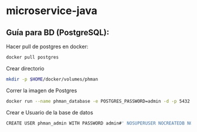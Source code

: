 # microservice-java

## Guía para BD (PostgreSQL):

Hacer pull de postgres en docker:
```sh
docker pull postgres
```

Crear directorio
```sh
mkdir -p $HOME/docker/volumes/phman
```

Correr la imagen de Postgres
```sh
docker run --name phman_database -e POSTGRES_PASSWORD=admin -d -p 5432:5432 -v $HOME/docker/volumes/phman:/var/lib/postgresql/data postgres
```

Crear e Usuario de la base de datos
```sh
CREATE USER phman_admin WITH PASSWORD admin#' NOSUPERUSER NOCREATEDB NOCREATEROLE;
```
